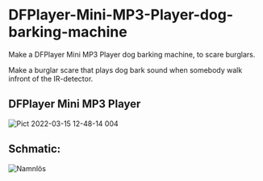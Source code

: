 # DFPlayer-Mini-MP3-Player-dog-barking-machine
Make a DFPlayer Mini MP3 Player dog barking machine, to scare burglars. 
  
Make a burglar scare that plays dog bark sound when somebody walk infront of the IR-detector.  

## DFPlayer Mini MP3 Player  

![Pict 2022-03-15 12-48-14 004](https://user-images.githubusercontent.com/33222123/158381051-a265d0f0-20a6-472a-865a-d01e542a85d3.jpg)  



## Schmatic:  
![Namnlös](https://user-images.githubusercontent.com/33222123/158381115-4a625df8-efd4-4f01-a886-9ced3e68efc1.png)  
